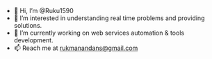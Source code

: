 - 👋 Hi, I’m @Ruku1590
- 👀 I’m interested in understanding real time problems and providing solutions.
- 🌱 I’m currently working on web services automation & tools development.
- 📫 Reach me at rukmanandans@gmail.com

<!---
Ruku1590/Ruku1590 is a ✨ special ✨ repository because its `README.md` (this file) appears on your GitHub profile.
You can click the Preview link to take a look at your changes.
--->
